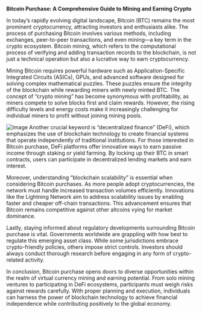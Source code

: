 **Bitcoin Purchase: A Comprehensive Guide to Mining and Earning Crypto**

In today’s rapidly evolving digital landscape, Bitcoin (BTC) remains the most prominent cryptocurrency, attracting investors and enthusiasts alike. The process of purchasing Bitcoin involves various methods, including exchanges, peer-to-peer transactions, and even mining—a key term in the crypto ecosystem. Bitcoin mining, which refers to the computational process of verifying and adding transaction records to the blockchain, is not just a technical operation but also a lucrative way to earn cryptocurrency.

Mining Bitcoin requires powerful hardware such as Application-Specific Integrated Circuits (ASICs), GPUs, and advanced software designed for solving complex mathematical puzzles. These puzzles ensure the integrity of the blockchain while rewarding miners with newly minted BTC. The concept of “crypto mining” has become synonymous with profitability, as miners compete to solve blocks first and claim rewards. However, the rising difficulty levels and energy costs make it increasingly challenging for individual miners to profit without joining mining pools.


![Image](https://github.com/user-attachments/assets/31692037-0104-4703-abd1-696b6a7dd41b)
Another crucial keyword is “decentralized finance” (DeFi), which emphasizes the use of blockchain technology to create financial systems that operate independently of traditional institutions. For those interested in Bitcoin purchase, DeFi platforms offer innovative ways to earn passive income through staking or yield farming. By locking up their BTC in smart contracts, users can participate in decentralized lending markets and earn interest.

Moreover, understanding “blockchain scalability” is essential when considering Bitcoin purchases. As more people adopt cryptocurrencies, the network must handle increased transaction volumes efficiently. Innovations like the Lightning Network aim to address scalability issues by enabling faster and cheaper off-chain transactions. This advancement ensures that Bitcoin remains competitive against other altcoins vying for market dominance.

Lastly, staying informed about regulatory developments surrounding Bitcoin purchase is vital. Governments worldwide are grappling with how best to regulate this emerging asset class. While some jurisdictions embrace crypto-friendly policies, others impose strict controls. Investors should always conduct thorough research before engaging in any form of crypto-related activity.

In conclusion, Bitcoin purchase opens doors to diverse opportunities within the realm of virtual currency mining and earning potential. From solo mining ventures to participating in DeFi ecosystems, participants must weigh risks against rewards carefully. With proper planning and execution, individuals can harness the power of blockchain technology to achieve financial independence while contributing positively to the global economy.